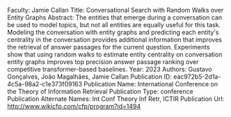 Faculty: Jamie Callan
Title: Conversational Search with Random Walks over Entity Graphs
Abstract: The entities that emerge during a conversation can be used to model topics, but not all entities are equally useful for this task. Modeling the conversation with entity graphs and predicting each entity's centrality in the conversation provides additional information that improves the retrieval of answer passages for the current question. Experiments show that using random walks to estimate entity centrality on conversation entity graphs improves top precision answer passage ranking over competitive transformer-based baselines.
Year: 2023
Authors: Gustavo Gonçalves, João Magalhães, Jamie Callan
Publication ID: eac972b5-2d1a-4c5a-98a2-c1e373f09163
Publication Name: International Conference on the Theory of Information Retrieval
Publication Type: conference
Publication Alternate Names: Int Conf Theory Inf Retr, ICTIR
Publication Url: http://www.wikicfp.com/cfp/program?id=1494

